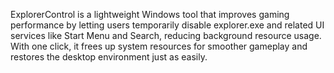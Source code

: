 ExplorerControl is a lightweight Windows tool that improves gaming performance by letting users temporarily disable explorer.exe and related UI services like Start Menu and Search, reducing background resource usage. With one click, it frees up system resources for smoother gameplay and restores the desktop environment just as easily.
